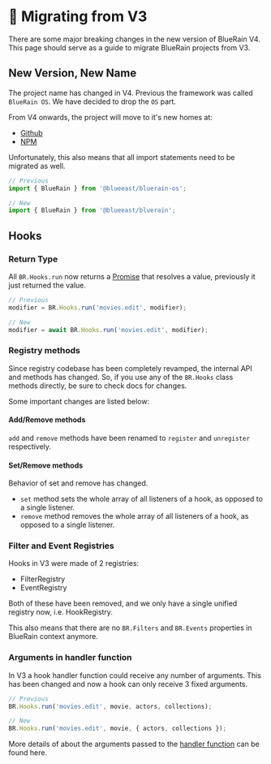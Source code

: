 # 🛂 Migrating from V3

There are some major breaking changes in the new version of BlueRain V4. This page should serve as a guide to migrate BlueRain projects from V3.

## New Version, New Name

The project name has changed in V4. Previous the framework was called `BlueRain OS`. We have decided to drop the `OS` part.

From V4 onwards, the project will move to it's new homes at:

* [Github](https://github.com/BlueEastCode/bluerain)
* [NPM](https://www.npmjs.com/package/@blueeast/bluerain)

Unfortunately, this also means that all import statements need to be migrated as well. 

```typescript
// Previous
import { BlueRain } from '@blueeast/bluerain-os';

// New
import { BlueRain } from '@blueeast/bluerain';
```

## Hooks

### Return Type

All `BR.Hooks.run` now returns a [Promise](https://developer.mozilla.org/en-US/docs/Web/JavaScript/Reference/Global_Objects/Promise) that resolves a value, previously it just returned the value.

```javascript
// Previous
modifier = BR.Hooks.run('movies.edit', modifier);

// New
modifier = await BR.Hooks.run('movies.edit', modifier);
```

### Registry methods

Since registry codebase has been completely revamped, the internal API and methods has  changed. So, if you use any of the `BR.Hooks` class methods directly, be sure to check docs for changes. 

Some important changes are listed below:

#### Add/Remove methods

`add` and `remove` methods have been renamed to `register` and `unregister` respectively.

#### Set/Remove methods

Behavior of set and remove has changed. 

* `set` method sets the whole array of all listeners of a hook, as opposed to a single listener.
* `remove` method removes the whole array of all listeners of a hook, as opposed to a single listener.

### Filter and Event Registries

Hooks in V3 were made of 2 registries:

* FilterRegistry
* EventRegistry

Both of these have been removed, and we only have a single unified registry now, i.e. HookRegistry.

This also means that there are no `BR.Filters` and `BR.Events` properties in BlueRain context anymore.

### Arguments in handler function

In V3 a hook handler function could receive any number of arguments. This has been changed and now a hook can only receive 3 fixed arguments.

```typescript
// Previous
BR.Hooks.run('movies.edit', movie, actors, collections);

// New
BR.Hooks.run('movies.edit', movie, { actors, collections });
```

More details of about the arguments passed to the [handler function](../key-concepts/hooks.md#handler-function) can be found here.

